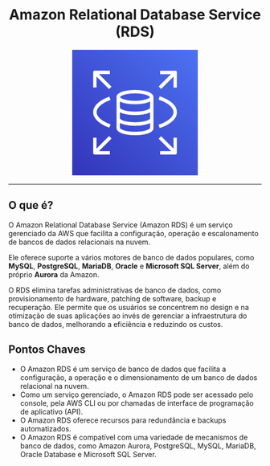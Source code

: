 <h1 align=center> Amazon Relational Database Service (RDS) </h1>

<div align=center>
    <img width=250px src="../../../assets/aws-services/database/rds-db.png">
</div>

---

## O que é? 

O Amazon Relational Database Service (Amazon RDS) é um serviço gerenciado da AWS que facilita a configuração, operação e escalonamento de bancos de dados relacionais na nuvem. 

Ele oferece suporte a vários motores de banco de dados populares, como **MySQL**, **PostgreSQL**, **MariaDB**, **Oracle** e **Microsoft SQL Server**, além do próprio **Aurora** da Amazon. 

O RDS elimina tarefas administrativas de banco de dados, como provisionamento de hardware, patching de software, backup e recuperação. Ele permite que os usuários se concentrem no design e na otimização de suas aplicações ao invés de gerenciar a infraestrutura do banco de dados, melhorando a eficiência e reduzindo os custos.

## Pontos Chaves

- O Amazon RDS é um serviço de banco de dados que facilita a configuração, a operação e o dimensionamento de um banco de dados relacional na nuvem.
- Como um serviço gerenciado, o Amazon RDS pode ser acessado pelo console, pela AWS CLI ou por chamadas de interface de programação de aplicativo (API).
- O Amazon RDS oferece recursos para redundância e backups automatizados.
- O Amazon RDS é compatível com uma variedade de mecanismos de banco de dados, como Amazon Aurora, PostgreSQL, MySQL, MariaDB, Oracle Database e Microsoft SQL Server.
